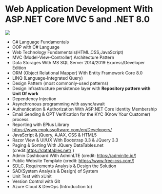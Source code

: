 
# Web Application Development With ASP.NET Core  MVC 5 and .NET 8.0
<IMG  src="https://miro.medium.com/max/700/1*rGOjngS9k-HIPYB8xAGZhQ.jpeg"/>

- C# Language Fundamentals 
- OOP with C# Language
- Web Technology Fundamentals(HTML,CSS,JavaScript)
- MVC (Model-View-Controller) Architecture Pattern
- Data Storages With MS SQL Server 2014/2019 Express/Developer Edition
- ORM (Object Relational Mapper) With Entity Framework Core 8.0
- LINQ (Language-Integrated Query)
- Design Pattern (most commonly-used patterns)
- Design infrastructure persistence layer with **Repository pattern with Unit Of work**
- Dependency Injection
- Asynchronous programming with async/await
- Authentication & Authorization With ASP.NET Core Identity Membership
- Email Sending & OPT Verification for the KYC (Know Your Customer) process 
- Reporting with EPlus Library
https://www.epplussoftware.com/en/Developers/
- JavaScript & jQuery, AJAX, CSS & HTML5
- Razor View & UI/UX With Bootstrap 3.3 & JQuery 3.3
- Paging & Sorting With JQuery DataTables.net (credit:https://datatables.net/ )
- Admin Dashboard With AdminLTE (credit: https://adminlte.io/)
- Public Website Template (credit: https://www.free-css.com/)
- SDLC, Requirements Analysis & Design the Solution
- SAD(System Analysis & Design) of System
- Unit Test with xUnit
- Version Control with Git
- Azure Cloud & DevOps (Introduction to)
